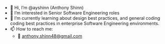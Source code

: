 - 👋 Hi, I’m @ayshinn (Anthony Shinn)
- 👀 I’m interested in Senior Software Engineering roles
- 🌱 I’m currently learning about design best practices, and general coding coding best practices in enterprise Software Engineering environments.
- 📫 How to reach me: 
  - 📧 anthony.shinn48@gmail.com
